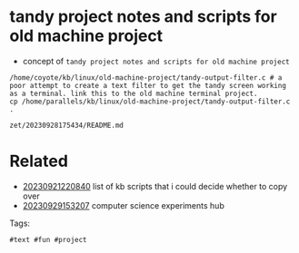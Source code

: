 # tandy project notes and scripts for old machine project

- concept of `tandy project notes and scripts for old machine project`

```
/home/coyote/kb/linux/old-machine-project/tandy-output-filter.c # a poor attempt to create a text filter to get the tandy screen working as a terminal. link this to the old machine terminal project.
cp /home/parallels/kb/linux/old-machine-project/tandy-output-filter.c .
```

` zet/20230928175434/README.md `

# Related

- [20230921220840](/zet/20230921220840/README.md) list of kb scripts that i could decide whether to copy over
- [20230929153207](/zet/20230929153207/README.md) computer science experiments hub

Tags:

    #text #fun #project
